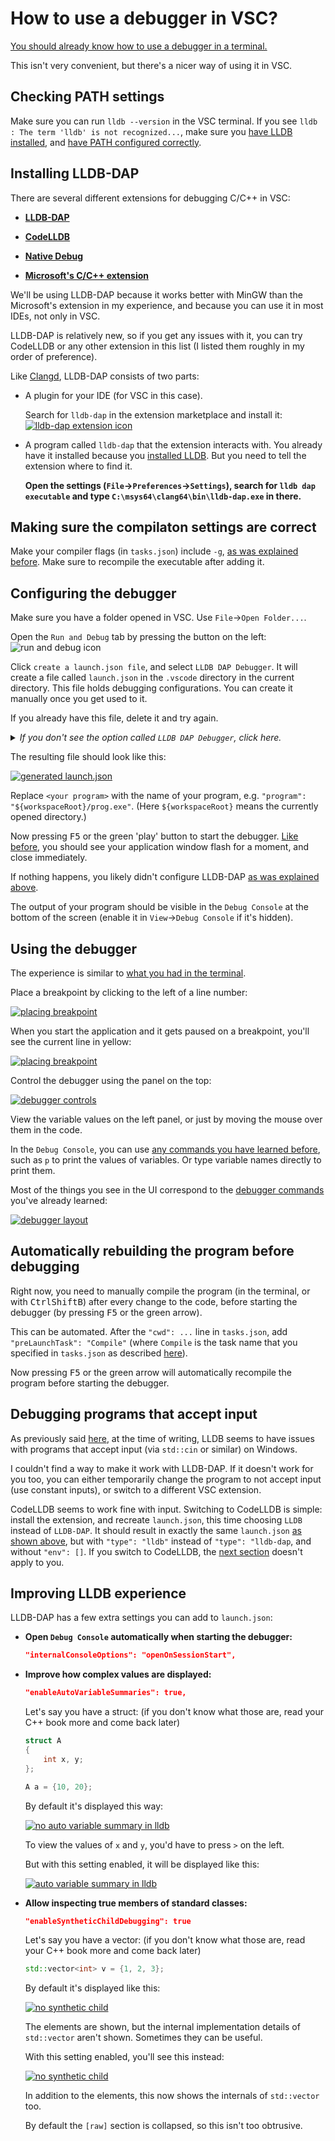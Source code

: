 # How to use a debugger in VSC?

[You should already know how to use a debugger in a terminal.](/tooling/articles/debugging_in_terminal.md)

This isn't very convenient, but there's a nicer way of using it in VSC.

## Checking PATH settings

Make sure you can run `lldb --version` in the VSC terminal. If you see `lldb : The term 'lldb' is not recognized...`, make sure you [have LLDB installed](/tooling/articles/debugging_in_terminal.md), and [have PATH configured correctly](/tooling/articles/working_in_vscode_terminal.md).

## Installing LLDB-DAP

There are several different extensions for debugging C/C++ in VSC:

* [**LLDB-DAP**](https://marketplace.visualstudio.com/items?itemName=llvm-vs-code-extensions.lldb-dap)

* [**CodeLLDB**](https://marketplace.visualstudio.com/items?itemName=vadimcn.vscode-lldb)

* [**Native Debug**](https://marketplace.visualstudio.com/items?itemName=webfreak.debug)

* [**Microsoft's C/C++ extension**](https://marketplace.visualstudio.com/items?itemName=ms-vscode.cpptools)

We'll be using LLDB-DAP because it works better with MinGW than the Microsoft's extension in my experience, and because you can use it in most IDEs, not only in VSC.

LLDB-DAP is relatively new, so if you get any issues with it, you can try CodeLLDB or any other extension in this list (I listed them roughly in my order of preference).

Like [Clangd](/tooling/articles/configuring_code_completion.md#installing-clangd), LLDB-DAP consists of two parts:

* A plugin for your IDE (for VSC in this case).

  Search for `lldb-dap` in the extension marketplace and install it:<br/>
  [![lldb-dap extension icon](/tooling/images/lldb_dap_extension_icon.png)]((/tooling/images/lldb_dap_extension_icon.png))

* A program called `lldb-dap` that the extension interacts with. You already have it installed because you [installed LLDB](/tooling/articles/debugging_in_terminal.md). But you need to tell the extension where to find it.

  **Open the settings (`File`→`Preferences`→`Settings`), search for `lldb dap executable` and type `C:\msys64\clang64\bin\lldb-dap.exe` in there.**

## Making sure the compilaton settings are correct

Make your compiler flags (in `tasks.json`) include `-g`, [as was explained before](/tooling/articles/debugging_in_terminal.md). Make sure to recompile the executable after adding it.

## Configuring the debugger

Make sure you have a folder opened in VSC. Use `File`→`Open Folder...`.

Open the `Run and Debug` tab by pressing the button on the left:<br/>
![run and debug icon](/tooling/images/vsc_debugging_icon.png)

Click `create a launch.json file`, and select `LLDB DAP Debugger`. It will create a file called `launch.json` in the `.vscode` directory in the current directory. This file holds debugging configurations. You can create it manually once you get used to it.

If you already have this file, delete it and try again.

<details>

<summary><i>If you don't see the option called <code>LLDB DAP Debugger</code>, click here.</i></summary>

First, check that you didn't forget to install the extension as explained above.

Currently there seems to be a [bug](https://github.com/llvm/llvm-project/issues/144239) that causes the `LLDB DAP Debugger` button to be hidden if the Microsoft's C/C++ extension is also installed. The easiest option is to just uninstall it, since Clangd and LLDB-DAP do all the same things it does.

Alternatively, you can make it work by clicking `C++ (GDB/LLDB)` in that menu. Then you should see this:

[![selecting debugger configuration](/tooling/images/vsc_debugger_config_selection_lldb.png)](/tooling/images/vsc_debugger_config_selection_lldb.png)

Select `LLDB: Launch`. You might need to scroll down a bit.

If you accidentally closed this list, click `Add Configuration...` in the bottom-right to reopen it.

———

</details>

The resulting file should look like this:

[![generated launch.json](/tooling/images/generated_launch_json.png)](/tooling/images/generated_launch_json.png)

Replace `<your program>` with the name of your program, e.g. `"program": "${workspaceRoot}/prog.exe"`. (Here `${workspaceRoot}` means the currently opened directory.)

Now pressing <kbd>F5</kbd> or the green 'play' button to start the debugger. [Like before](/tooling/articles/debugging_in_terminal.md), you should see your application window flash for a moment, and close immediately.

If nothing happens, you likely didn't configure LLDB-DAP [as was explained above](#installing-lldb-dap).

The output of your program should be visible in the `Debug Console` at the bottom of the screen (enable it in `View`→`Debug Console` if it's hidden).

## Using the debugger

The experience is similar to [what you had in the terminal](/tooling/articles/debugging_in_terminal.md).

Place a breakpoint by clicking to the left of a line number:

[![placing breakpoint](/tooling/images/vsc_breakpoint.png)](/tooling/images/vsc_breakpoint.png)

When you start the application and it gets paused on a breakpoint, you'll see the current line in yellow:

[![placing breakpoint](/tooling/images/vsc_paused_on_breakpoint.png)](/tooling/images/vsc_paused_on_breakpoint.png)

Control the debugger using the panel on the top:

[![debugger controls](/tooling/images/vsc_debugger_controls.png)](/tooling/images/vsc_debugger_controls.png)

View the variable values on the left panel, or just by moving the mouse over them in the code.

In the `Debug Console`, you can use [any commands you have learned before](/tooling/articles/debugging_in_terminal.md), such as `p` to print the values of variables. Or type variable names directly to print them.

Most of the things you see in the UI correspond to the [debugger commands](/tooling/articles/debugging_in_terminal.md) you've already learned:

[![debugger layout](/tooling/images/vsc_debugger_layout.png)](/tooling/images/vsc_debugger_layout.png)

## Automatically rebuilding the program before debugging

Right now, you need to manually compile the program (in the terminal, or with <kbd>Ctrl</kbd><kbd>Shift</kbd><kbd>B</kbd>) after every change to the code, before starting the debugger (by pressing <kbd>F5</kbd> or the green arrow).

This can be automated. After the `"cwd": ...` line in `tasks.json`, add `"preLaunchTask": "Compile"` (where `Compile` is the task name that you specified in `tasks.json` as described [here](/tooling/articles/configuring_vsc_tasks.md)).

Now pressing <kbd>F5</kbd> or the green arrow will automatically recompile the program before starting the debugger.

## Debugging programs that accept input

As previously said [here](/tooling/articles/debugging_in_terminal.md#debugging-programs-that-accept-input), at the time of writing, LLDB seems to have issues with programs that accept input (via `std::cin` or similar) on Windows.

I couldn't find a way to make it work with LLDB-DAP. If it doesn't work for you too, you can either temporarily change the program to not accept input (use constant inputs), or switch to a different VSC extension.

CodeLLDB seems to work fine with input. Switching to CodeLLDB is simple: install the extension, and recreate `launch.json`, this time choosing `LLDB` instead of `LLDB-DAP`. It should result in exactly the same `launch.json` [as shown above](#configuring-the-debugger), but with `"type": "lldb"` instead of `"type": "lldb-dap`, and without `"env": []`. If you switch to CodeLLDB, the [next section](#improving-lldb-experience) doesn't apply to you.

## Improving LLDB experience

LLDB-DAP has a few extra settings you can add to `launch.json`:

* **Open `Debug Console` automatically when starting the debugger:**
  ```json
  "internalConsoleOptions": "openOnSessionStart",
  ```

* **Improve how complex values are displayed:**
  ```json
  "enableAutoVariableSummaries": true,
  ```
  Let's say you have a struct: (if you don't know what those are, read your C++ book more and come back later)
  ```cpp
  struct A
  {
      int x, y;
  };

  A a = {10, 20};
  ```
  By default it's displayed this way:

  [![no auto variable summary in lldb](/tooling/images/lldb_no_auto_var_summaries.png)](/tooling/images/lldb_no_auto_var_summaries.png)

  To view the values of `x` and `y`, you'd have to press `>` on the left.

  But with this setting enabled, it will be displayed like this:

  [![auto variable summary in lldb](/tooling/images/lldb_auto_var_summaries.png)](/tooling/images/lldb_auto_var_summaries.png)

* **Allow inspecting true members of standard classes:**
  ```json
  "enableSyntheticChildDebugging": true
  ```
  Let's say you have a vector: (if you don't know what those are, read your C++ book more and come back later)
  ```cpp
  std::vector<int> v = {1, 2, 3};
  ```
  By default it's displayed like this:

  [![no synthetic child](/tooling/images/lldb_no_synth_child.png)](/tooling/images/lldb_no_synth_child.png)

  The elements are shown, but the internal implementation details of `std::vector` aren't shown. Sometimes they can be useful.

  With this setting enabled, you'll see this instead:

  [![no synthetic child](/tooling/images/lldb_synth_child.png)](/tooling/images/lldb_synth_child.png)

  In addition to the elements, this now shows the internals of `std::vector` too.

  By default the `[raw]` section is collapsed, so this isn't too obtrusive.

